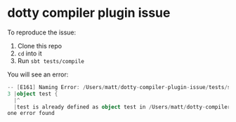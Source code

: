 # dotty compiler plugin issue

To reproduce the issue:

1. Clone this repo
2. `cd` into it
3. Run `sbt tests/compile`

You will see an error:

```scala
-- [E161] Naming Error: /Users/matt/dotty-compiler-plugin-issue/tests/src/main/scala/Test.scala:3:0
3 |object test {
  |^
  |test is already defined as object test in /Users/matt/dotty-compiler-plugin-issue/tests/src/main/scala/Test.scala
one error found
```
